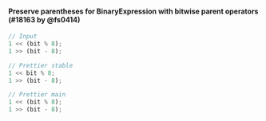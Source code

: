 #### Preserve parentheses for BinaryExpression with bitwise parent operators (#18163 by @fs0414)

<!-- prettier-ignore -->
```js
// Input
1 << (bit % 8);
1 >> (bit - 8);

// Prettier stable
1 << bit % 8;
1 >> (bit - 8);

// Prettier main
1 << (bit % 8);
1 >> (bit - 8);
```